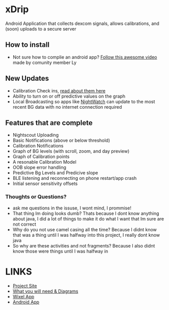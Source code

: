 xDrip
=======

Android Application that collects dexcom signals, allows calibrations, and (soon) uploads to a secure server

## How to install
* Not sure how to complie an android app? [Follow this awesome video](https://www.youtube.com/watch?v=Xv0PuM7dnYo&feature=youtu.be) made by comunity member Ly

## New Updates
* Calibration Check ins, [read about them here](http://bit.ly/1LdmZiN)
* Ability to turn on or off predictive values on the graph
* Local Broadcasting so apps like [NightWatch](http://bit.ly/1HcSTsB) can update to the most recent BG data with no internet connection required

## Features that are complete
* Nightscout Uploading
* Basic Notifications (above or below threshold)
* Calibration Notifications
* Graph of BG levels (with scroll, zoom, and day preview)
* Graph of Calibration points
* A resonable Calibration Model
* OOB slope error handling
* Predictive Bg Levels and Predicive slope
* BLE listening and reconnecting on phone restart/app crash
* Initial sensor sensitivity offsets


### Thoughts or Questions?
* ask me questions in the issuse, I wont mind, I prommise!
* That thing Im doing looks dumb? Thats because I dont know anything about java, I did a lot of things to make it do what I want that Im sure are not correct
* Why do you not use camel casing all the time? Because I didnt know that was a thing until I was halfway into this project, I really dont know java
* So why are these activities and not fragments? Because I also didnt know those were things until I was halfway in


# LINKS
* [Project Site](http://stephenblackwasalreadytaken.github.io/xDrip/)
* [What you will need & Diagrams](https://github.com/StephenBlackWasAlreadyTaken/xDrip/blob/gh-pages/hardware_setup.md)
* [Wixel App](https://github.com/StephenBlackWasAlreadyTaken/wixel-xDrip)
* [Android App](https://github.com/StephenBlackWasAlreadyTaken/xDrip)

